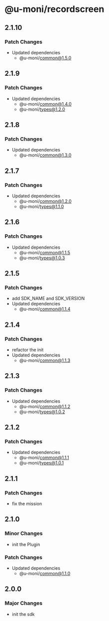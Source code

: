 # @u-moni/recordscreen

## 2.1.10

### Patch Changes

- Updated dependencies
  - @u-moni/common@1.5.0

## 2.1.9

### Patch Changes

- Updated dependencies
  - @u-moni/common@1.4.0
  - @u-moni/types@1.2.0

## 2.1.8

### Patch Changes

- Updated dependencies
  - @u-moni/common@1.3.0

## 2.1.7

### Patch Changes

- Updated dependencies
  - @u-moni/common@1.2.0
  - @u-moni/types@1.1.0

## 2.1.6

### Patch Changes

- Updated dependencies
  - @u-moni/common@1.1.5
  - @u-moni/types@1.0.3

## 2.1.5

### Patch Changes

- add SDK_NAME and SDK_VERSION
- Updated dependencies
  - @u-moni/common@1.1.4

## 2.1.4

### Patch Changes

- refactor the init
- Updated dependencies
  - @u-moni/common@1.1.3

## 2.1.3

### Patch Changes

- Updated dependencies
  - @u-moni/common@1.1.2
  - @u-moni/types@1.0.2

## 2.1.2

### Patch Changes

- Updated dependencies
  - @u-moni/common@1.1.1
  - @u-moni/types@1.0.1

## 2.1.1

### Patch Changes

- fix the mission

## 2.1.0

### Minor Changes

- init the Plugin

### Patch Changes

- Updated dependencies
  - @u-moni/common@1.1.0

## 2.0.0

### Major Changes

- init the sdk
